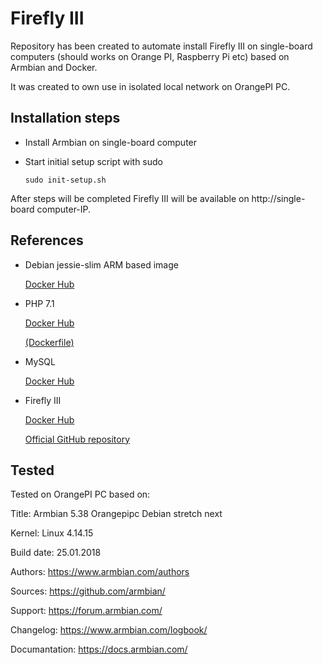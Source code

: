 # Firefly III

Repository has been created to automate install Firefly III on single-board computers (should works on Orange PI, Raspberry Pi etc) based on Armbian and Docker.

It was created to own use in isolated local network on OrangePI PC.

## Installation steps

  * Install Armbian on single-board computer

  * Start initial setup script with sudo

    `sudo init-setup.sh`

After steps will be completed Firefly III will be available on http://single-board computer-IP.


## References

  * Debian jessie-slim ARM based image

	[Docker Hub](https://hub.docker.com/r/arm32v7/debian/)

  * PHP 7.1

	[Docker Hub](https://hub.docker.com/_/php/)

	[(Dockerfile)](https://github.com/docker-library/php/blob/f504394473ea762a02a707325a9114df02987e71/7.1/jessie/apache/Dockerfile)

  * MySQL

	[Docker Hub](https://hub.docker.com/r/beercan1989/arm-mysql/)

  * Firefly III

	[Docker Hub](https://hub.docker.com/r/jc5x/firefly-iii/)

	[Official GitHub repository](https://github.com/firefly-iii/firefly-iii)

## Tested
  Tested on OrangePI PC based on:

  Title:			Armbian 5.38 Orangepipc Debian stretch next

  Kernel:			Linux 4.14.15

  Build date:		        25.01.2018

  Authors:		        https://www.armbian.com/authors

  Sources: 		        https://github.com/armbian/

  Support: 		        https://forum.armbian.com/

  Changelog: 		        https://www.armbian.com/logbook/

  Documantation:		https://docs.armbian.com/
